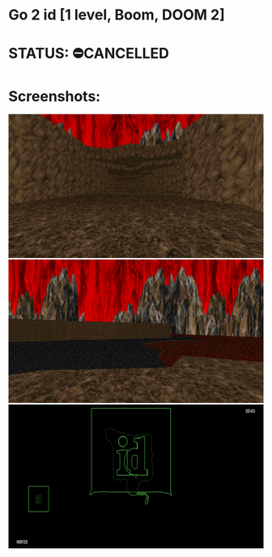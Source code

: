 # Go 2 id [1 level, Boom, DOOM 2]

# STATUS: ⛔CANCELLED

# Screenshots:
![Screen1](./screens/1.png)
![Screen2](./screens/2.png)
![Screen3](./screens/3.png)
